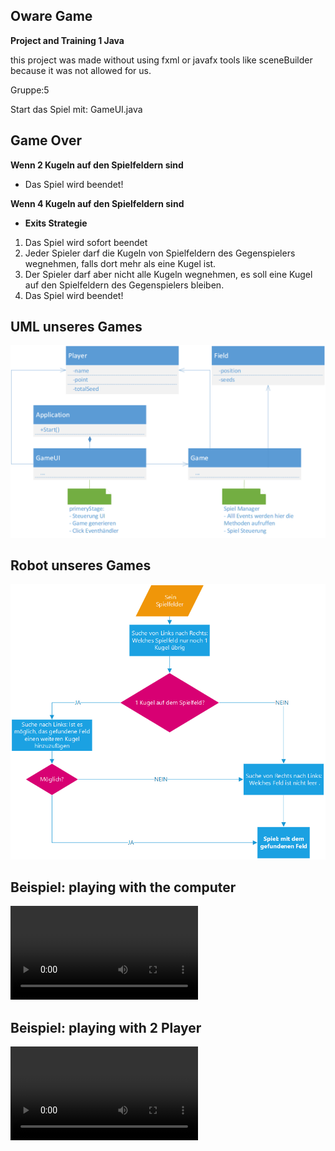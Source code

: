 ## Oware Game

**Project and Training 1
Java**

this project was made without using fxml or javafx tools like sceneBuilder because it was not allowed for us.

Gruppe:5

Start das Spiel mit: GameUI.java

## Game Over
**Wenn 2 Kugeln auf den Spielfeldern sind**
*  Das Spiel wird beendet!

**Wenn 4 Kugeln auf den Spielfeldern sind**

* **Exits Strategie** 
1. Das Spiel wird sofort beendet
1. Jeder Spieler darf die Kugeln von Spielfeldern des Gegenspielers wegnehmen, falls dort mehr als eine Kugel ist.
1. Der Spieler darf aber nicht alle Kugeln wegnehmen, es soll eine Kugel auf den Spielfeldern des Gegenspielers bleiben.
1. Das Spiel wird beendet!



## UML unseres Games
![](UML.png)

## Robot unseres Games
![](Robot.png)

## Beispiel: playing with the computer
![](videocast.mp4)

## Beispiel: playing with 2 Player
![](videocast.mp4)

